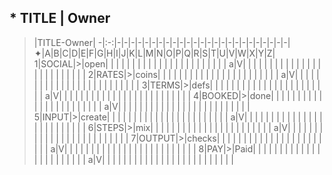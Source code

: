 ## * TITLE | Owner
>|TITLE-Owner|
-|:-:|-|-|-|-|-|-|-|-|-|-|-|-|-|-|-|-|-|-|-|-|-|-|-|-|-|
✦|A|B|C|D|E|F|G|H|I|J|K|L|M|N|O|P|Q|R|S|T|U|V|W|X|Y|Z|
1|SOCIAL|>|open| | | | | | | | | | | | | | | | | | | | | | |
a|V| | | | | | | | | | | | | | | | | | | | | | | | |
2|RATES|>|coins| | | | | | | | | | | | | | | | | | | | | | |
a|V| | | | | | | | | | | | | | | | | | | | | | | | |
3|TERMS|>|defs| | | | | | | | | | | | | | | | | | | | | | |
a|V| | | | | | | | | | | | | | | | | | | | | | | | |
4|BOOKED|>|done| | | | | | | | | | | | | | | | | | | | | | |
a|V| | | | | | | | | | | | | | | | | | | | | | | | |
5|INPUT|>|create| | | | | | | | | | | | | | | | | | | | | | |
a|V| | | | | | | | | | | | | | | | | | | | | | | | |
6|STEPS|>|mix| | | | | | | | | | | | | | | | | | | | | | |
a|V| | | | | | | | | | | | | | | | | | | | | | | | |
7|OUTPUT|>|checks| | | | | | | | | | | | | | | | | | | | | | |
a|V| | | | | | | | | | | | | | | | | | | | | | | | |
8|PAY|>|Paid| | | | | | | | | | | | | | | | | | | | | | |
a|V| | | | | | | | | | | | | | | | | | | | | | | | |
